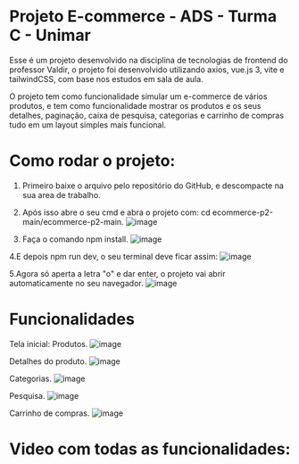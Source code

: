 # Projeto E-commerce - ADS - Turma C - Unimar

Esse é um projeto desenvolvido na disciplina de tecnologias de frontend do professor Valdir, o projeto foi desenvolvido utilizando axios, vue.js 3, vite e tailwindCSS, com base nos estudos em sala de aula.

O projeto tem como funcionalidade simular um e-commerce de vários produtos, e tem como funcionalidade mostrar os produtos e os seus detalhes, paginação, caixa de pesquisa, categorias e carrinho de compras tudo em um layout simples mais funcional.

# Como rodar o projeto:

1. Primeiro baixe o arquivo pelo repositório do GitHub, e descompacte na sua area de trabalho.

2. Após isso abre o seu cmd e abra o projeto com: cd ecommerce-p2-main/ecommerce-p2-main.
![image](https://github.com/user-attachments/assets/1e8a0229-f44a-43b1-8507-9eb96deab3ba)

3. Faça o comando npm install.
![image](https://github.com/user-attachments/assets/306a8aa4-3f30-45e9-9d83-1f4ae6377431)

4.E depois npm run dev, o seu terminal deve ficar assim:
![image](https://github.com/user-attachments/assets/6224f5bb-613f-49ba-9c28-849f0979cd83)

5.Agora só aperta a letra "o" e dar enter, o projeto vai abrir automaticamente no seu navegador.
![image](https://github.com/user-attachments/assets/b60f0662-8b86-47f4-abed-b20bc9bbd0e9)

# Funcionalidades

Tela inicial: Produtos.
![image](https://github.com/user-attachments/assets/92cffc50-1c5a-4de6-94f7-5e859b7bf70d)

Detalhes do produto.
![image](https://github.com/user-attachments/assets/bc2c6d03-e0b9-419a-848f-421ab433e376)

Categorias.
![image](https://github.com/user-attachments/assets/f4074e18-5fe1-4df7-99cc-340ee7a03ae8)

Pesquisa.
![image](https://github.com/user-attachments/assets/fc85ea8e-7a0a-4547-9450-574c33b6863b)

Carrinho de compras.
![image](https://github.com/user-attachments/assets/da90ba46-78f0-4441-88ee-8baebe43a4e4)

# Video com todas as funcionalidades:






